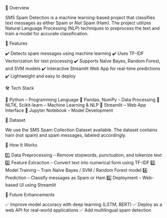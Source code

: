 📌 Overview

SMS Spam Detection is a machine learning-based project that classifies text messages as either Spam or Not Spam (Ham). The project utilizes Natural Language Processing (NLP) techniques to preprocess the text and train a model for accurate classification.

🚀 Features

✔️ Detects spam messages using machine learning
✔️ Uses TF-IDF Vectorization for text processing
✔️ Supports Naïve Bayes, Random Forest, and SVM models
✔️ Interactive Streamlit Web App for real-time predictions
✔️ Lightweight and easy to deploy

🛠️ Tech Stack

🔹 Python – Programming Language
🔹 Pandas, NumPy – Data Processing
🔹 NLTK, Scikit-learn – Machine Learning & NLP
🔹 Streamlit – Web App Interface
🔹 Jupyter Notebook – Model Development

📂 Dataset

We use the SMS Spam Collection Dataset available. The dataset contains ham (not spam) and spam messages, labeled accordingly.

🎯 How It Works

1️⃣ Data Preprocessing – Remove stopwords, punctuation, and tokenize text
2️⃣ Feature Extraction – Convert text into numerical form using TF-IDF
3️⃣ Model Training – Train Naïve Bayes / SVM / Random Forest model
4️⃣ Prediction – Classify messages as Spam or Ham
5️⃣ Deployment – Web-based UI using Streamlit

🔮 Future Enhancements

✅ Improve model accuracy with deep learning (LSTM, BERT)
✅ Deploy as a web API for real-world applications
✅ Add multilingual spam detection
